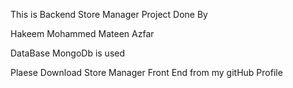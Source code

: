 This is  Backend  Store Manager Project Done By

Hakeem Mohammed Mateen Azfar

DataBase MongoDb is used

Plaese Download Store Manager  Front End from my gitHub Profile